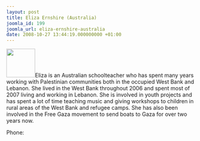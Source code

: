```yaml
---
layout: post
title: Eliza Ernshire (Australia)
joomla_id: 199
joomla_url: eliza-ernshire-australia
date: 2008-10-27 13:44:19.000000000 +01:00
---
```

<img src="http://www.freegaza.org/uploads/passengers/file_42150eb9a4_Eliza.jpg" width="75" />Eliza is an Australian schoolteacher who has spent many years working with Palestinian communities both in the occupied West Bank and Lebanon. She lived in the West Bank throughout 2006 and spent most of 2007 living and working in Lebanon. She is involved in youth projects and has spent a lot of time teaching music and giving workshops to children in rural areas of the West Bank and refugee camps. She has also been involved in the Free Gaza movement to send boats to Gaza for over two years now.<br /><p><a href=""></a></p><p>Phone:</p>
